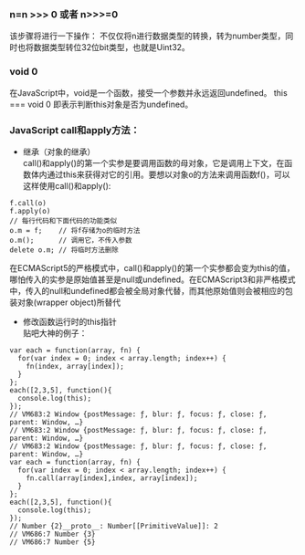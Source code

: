 ### n=n >>> 0 或者  n>>>=0
该步骤将进行一下操作：
不仅仅将n进行数据类型的转换，转为number类型，同时也将数据类型转位32位bit类型，也就是Uint32。

### void 0
在JavaScript中，void是一个函数，接受一个参数并永远返回undefined。
this === void 0  即表示判断this对象是否为undefined。

### JavaScript call和apply方法：
* 继承（对象的继承）    
call()和apply()的第一个实参是要调用函数的母对象，它是调用上下文，在函数体内通过this来获得对它的引用。要想以对象o的方法来调用函数f()，可以这样使用call()和apply():
```
f.call(o)
f.apply(o)
// 每行代码和下面代码的功能类似
o.m = f;    // 将f存储为o的临时方法
o.m();      // 调用它，不传入参数
delete o.m; // 将临时方法删除
```
在ECMAScript5的严格模式中，call()和apply()的第一个实参都会变为this的值，
哪怕传入的实参是原始值甚至是null或undefined。在ECMAScript3和非严格模式中，传入的null和undefined都会被全局对象代替，而其他原始值则会被相应的包装对象(wrapper object)所替代
* 修改函数运行时的this指针    
贴吧大神的例子：    
```
var each = function(array, fn) {
  for(var index = 0; index < array.length; index++) {
    fn(index, array[index]);
  }
};
each([2,3,5], function(){
  console.log(this);
});
// VM683:2 Window {postMessage: ƒ, blur: ƒ, focus: ƒ, close: ƒ, parent: Window, …}
// VM683:2 Window {postMessage: ƒ, blur: ƒ, focus: ƒ, close: ƒ, parent: Window, …}
// VM683:2 Window {postMessage: ƒ, blur: ƒ, focus: ƒ, close: ƒ, parent: Window, …}
var each = function(array, fn) {
  for(var index = 0; index < array.length; index++) {
    fn.call(array[index],index, array[index]);
  }
};
each([2,3,5], function(){
  console.log(this);
});
// Number {2}__proto__: Number[[PrimitiveValue]]: 2
// VM686:7 Number {3}
// VM686:7 Number {5}
```

